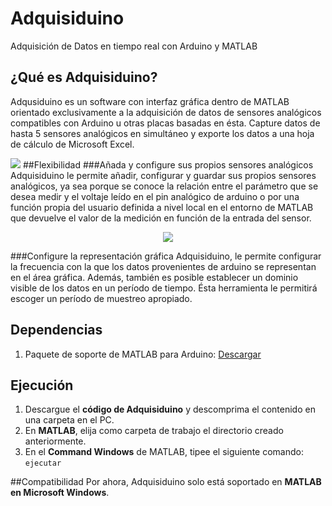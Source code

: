 # Adquisiduino
Adquisición de Datos en tiempo real con Arduino y MATLAB
## ¿Qué es Adquisiduino?
Adqusiduino es un software con interfaz gráfica dentro de MATLAB orientado exclusivamente a la adquisición de datos de sensores analógicos compatibles con Arduino u otras placas basadas en ésta. Capture datos de hasta 5 sensores analógicos en simultáneo y exporte los datos a una hoja de cálculo de Microsoft Excel.

![](https://48aeff32f14f2c88c2bc19f184a395e2d6883e32-www.googledrive.com/host/0B0DSdioGBbxZeGE2d0R5ZUhzVlE)
##Flexibilidad
###Añada y configure sus propios sensores analógicos
Adquisiduino le permite añadir, configurar y guardar sus propios sensores analógicos, ya sea porque se conoce la relación entre el parámetro que se desea medir y el voltaje leído en el pin analógico de arduino o por una función propia del usuario definida a nivel local en el entorno de MATLAB que devuelve el valor de la medición en función de la entrada del sensor.

<p align="center">
    <img src="https://3a091ec4752eec74d6c0536c4567058567c041b4-www.googledrive.com/host/0B0DSdioGBbxZWGxELVFGUW1LNnc">
</p>
###Configure la representación gráfica
Adquisiduino, le permite configurar la frecuencia con la que los datos provenientes de arduino se representan en el área gráfica. Además, también es posible establecer un dominio visible de los datos en un período de tiempo. Ésta herramienta le permitirá escoger un período de muestreo apropiado.

## Dependencias
 1. Paquete de soporte de MATLAB para Arduino: [Descargar][1]

  [1]: http://www.mathworks.com/hardware-support/arduino-matlab.html?refresh=true
## Ejecución

 1. Descargue el **código de Adquisiduino** y descomprima el contenido en una carpeta en el PC.
 2. En **MATLAB**, elija como carpeta de trabajo el directorio creado anteriormente.
 3. En el **Command Windows** de MATLAB, tipee el siguiente comando:
`ejecutar`

##Compatibilidad
Por ahora, Adquisiduino solo está soportado en **MATLAB en Microsoft Windows**.

